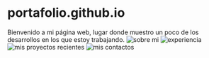 # portafolio.github.io
Bienvenido a mi página web, lugar donde muestro un poco de los desarrollos en los que estoy trabajando.
![sobre mi](https://user-images.githubusercontent.com/119751133/205453519-78f310df-cde2-4536-ba21-8c7fddc28ffb.jpg)
![experiencia](https://user-images.githubusercontent.com/119751133/205453525-009f39f9-b12a-459d-9df6-4c20c5d1c4fb.jpg)
![mis proyectos recientes](https://user-images.githubusercontent.com/119751133/205453616-c787e3b5-8aa7-47cb-8bb6-ef2a71e03991.jpg)
![mis contactos](https://user-images.githubusercontent.com/119751133/205453566-8a5a8db8-df3f-49c9-907a-506d44f5c293.jpg)
